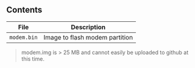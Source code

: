 ## Contents

| File | Description |
|------|-------------|
| `modem.bin` | Image to flash modem partition |

> modem.img is > 25 MB and cannot easily be uploaded to github at this time.
